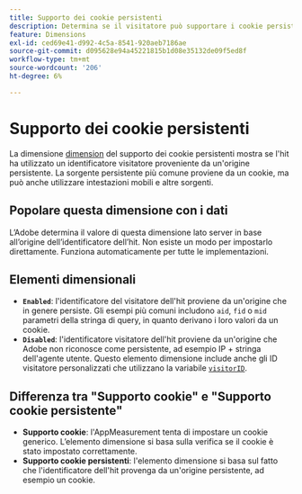 ```yaml
---
title: Supporto dei cookie persistenti
description: Determina se il visitatore può supportare i cookie persistenti.
feature: Dimensions
exl-id: ced69e41-d992-4c5a-8541-920aeb7186ae
source-git-commit: d095628e94a45221815b1d08e35132de09f5ed8f
workflow-type: tm+mt
source-wordcount: '206'
ht-degree: 6%

---
```


# Supporto dei cookie persistenti

La dimensione [dimension](overview.md) del supporto dei cookie persistenti mostra se l&#39;hit ha utilizzato un identificatore visitatore proveniente da un&#39;origine persistente. La sorgente persistente più comune proviene da un cookie, ma può anche utilizzare intestazioni mobili e altre sorgenti.

## Popolare questa dimensione con i dati

L’Adobe determina il valore di questa dimensione lato server in base all’origine dell’identificatore dell’hit. Non esiste un modo per impostarlo direttamente. Funziona automaticamente per tutte le implementazioni.

## Elementi dimensionali

* **`Enabled`**: l&#39;identificatore del visitatore dell&#39;hit proviene da un&#39;origine che in genere persiste. Gli esempi più comuni includono `aid`, `fid` o `mid` parametri della stringa di query, in quanto derivano i loro valori da un cookie.
* **`Disabled`**: l&#39;identificatore visitatore dell&#39;hit proviene da un&#39;origine che Adobe non riconosce come persistente, ad esempio IP + stringa dell&#39;agente utente. Questo elemento dimensione include anche gli ID visitatore personalizzati che utilizzano la variabile [`visitorID`](/help/implement/vars/config-vars/visitorid.md).

## Differenza tra &quot;Supporto cookie&quot; e &quot;Supporto cookie persistente&quot;

* **Supporto cookie**: l&#39;AppMeasurement tenta di impostare un cookie generico. L’elemento dimensione si basa sulla verifica se il cookie è stato impostato correttamente.
* **Supporto cookie persistenti**: l&#39;elemento dimensione si basa sul fatto che l&#39;identificatore dell&#39;hit provenga da un&#39;origine persistente, ad esempio un cookie.
